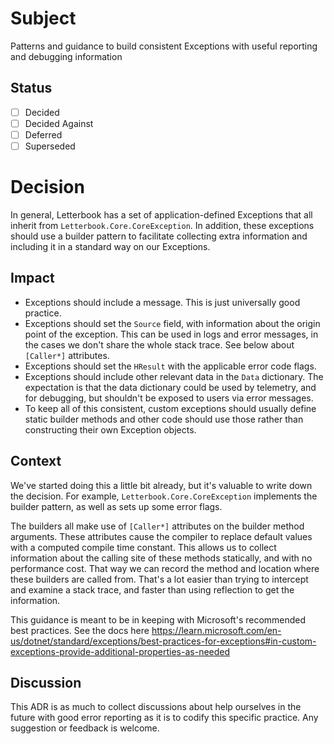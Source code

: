 ﻿# Subject

Patterns and guidance to build consistent Exceptions with useful reporting and debugging information

## Status

- [ ] Decided
- [ ] Decided Against
- [ ] Deferred
- [ ] Superseded

# Decision

In general, Letterbook has a set of application-defined Exceptions that all inherit from `Letterbook.Core.CoreException`. In addition, these exceptions should use a builder pattern to facilitate collecting extra information and including it in a standard way on our Exceptions.

## Impact

* Exceptions should include a message. This is just universally good practice.
* Exceptions should set the `Source` field, with information about the origin point of the exception. This can be used in logs and error messages, in the cases we don't share the whole stack trace. See below about `[Caller*]` attributes.
* Exceptions should set the `HResult` with the applicable error code flags.
* Exceptions should include other relevant data in the `Data` dictionary. The expectation is that the data dictionary could be used by telemetry, and for debugging, but shouldn't be exposed to users via error messages.
* To keep all of this consistent, custom exceptions should usually define static builder methods and other code should use those rather than constructing their own Exception objects.

## Context

We've started doing this a little bit already, but it's valuable to write down the decision. For example, `Letterbook.Core.CoreException` implements the builder pattern, as well as sets up some error flags.

The builders all make use of `[Caller*]` attributes on the builder method arguments. These attributes cause the compiler to replace default values with a computed compile time constant. This allows us to collect information about the calling site of these methods statically, and with no performance cost. That way we can record the method and location where these builders are called from. That's a lot easier than trying to intercept and examine a stack trace, and faster than using reflection to get the information.

This guidance is meant to be in keeping with Microsoft's recommended best practices. See the docs here https://learn.microsoft.com/en-us/dotnet/standard/exceptions/best-practices-for-exceptions#in-custom-exceptions-provide-additional-properties-as-needed

## Discussion

This ADR is as much to collect discussions about help ourselves in the future with good error reporting as it is to codify this specific practice. Any suggestion or feedback is welcome.